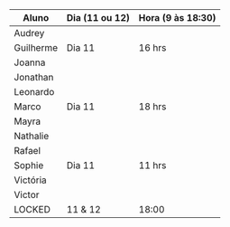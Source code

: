 | Aluno     | Dia (11 ou 12) | Hora (9 às 18:30) |
| --------- | -------------- | -------------- |
| Audrey    |         |           |
| Guilherme | Dia 11  |  16 hrs   |
| Joanna    |         |           |
| Jonathan  |         |           |
| Leonardo  |         |           |
| Marco     | Dia 11  |  18 hrs   |
| Mayra     |         |           |
| Nathalie  |         |           |
| Rafael    |         |           |
| Sophie    |  Dia 11 |   11 hrs  |
| Victória  |         |           |
| Victor    |         |           |
| LOCKED    | 11 & 12 | 18:00     |
